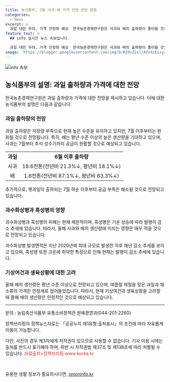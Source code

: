 ```yaml
---
title: 농식품부, 7월 사과·배 가격 안정 전망 발표
categories:
  - News
excerpt: >
  과일 대란 우려, 가격 안정화 예상  한국농촌경제연구원은 사과와 배의 출하량이 줄어들 것으로 관측했지만, 농식품부는 햇과일 출하로 가격이 완화될 것으로 예측했다. 과수화상병과 흑성병 피해는 제한적이며 생산에 미치는 영향은 적을 것으로 전망되고 있다. 또한, 기상 및 생육상황을 고려하여 올해 배 생산량은 안정세를 보이고 있으며, 제철을 맞은 과일·과채류의 가격은 하락했으며, 공급은 안정적으로 이어질 것으로 예상된다.
feature_text: >
  ## info 실시간 뉴스 속보입니다.

  과일 대란 우려, 가격 안정화 예상  한국농촌경제연구원은 사과와 배의 출하량이 줄어들 것으로 관측했지만, 농식품부는 햇과일 출하로 가격이 완화될 것으로 예측했다. 과수화상병과 흑성병 피해는 제한적이며 생산에 미치는 영향은 적을 것으로 전망되고 있다. 또한, 기상 및 생육상황을 고려하여 올해 배 생산량은 안정세를 보이고 있으며, 제철을 맞은 과일·과채류의 가격은 하락했으며, 공급은 안정적으로 이어질 것으로 예상된다.
image: 'https://blogger.googleusercontent.com/img/b/R29vZ2xl/AVvXsEixyZcFfHzMRdzZMjFBmAUKJYCLCGyLL1o632UiGVXcaFdKo_bkvkuCioo0uUKlGfBVcT3P84aROyZIXSBEx3Aw5nCQ3pTgDom1WDC4m8eifvWiAmWEEVb4x6G_l8C0QH225ldMjyaFvpxGEBGNO37VmDTDMHGhJPq73UglMfDca1-0aw/s1600/blogspot.png'
---
```


<p><img src="https://blogger.googleusercontent.com/img/b/R29vZ2xl/AVvXsEixyZcFfHzMRdzZMjFBmAUKJYCLCGyLL1o632UiGVXcaFdKo_bkvkuCioo0uUKlGfBVcT3P84aROyZIXSBEx3Aw5nCQ3pTgDom1WDC4m8eifvWiAmWEEVb4x6G_l8C0QH225ldMjyaFvpxGEBGNO37VmDTDMHGhJPq73UglMfDca1-0aw/s1600/blogspot.png" alt="info 속보" /></p>

<h2 data-ke-size="size26">농식품부의 설명: 과일 출하량과 가격에 대한 전망</h2>

<p data-ke-size="size16">한국농촌경제연구원은 과일 출하량과 가격에 대한 전망을 제시하고 있습니다. 이에 대한 농식품부의 설명은 다음과 같습니다:</p>

<h3>과일 출하량의 전망</h3>

<p data-ke-size="size16">과일 출하량은 저장량 부족으로 현재 높은 수준을 유지하고 있지만, 7월 이후부터는 완화될 것으로 전망됩니다. 특히, 배는 평년 수준 이상의 높은 생산량을 기대하고 있으며, 사과는 7월부터 추석 성수기까지 공급이 원활할 것으로 예상되고 있습니다.</p>

<table>
  <tr>
    <td style="text-align: center; height: 17px;"><b>과일</b></td>
    <td style="text-align: center; height: 17px;"><b>6월 이후 출하량</b></td>
  </tr>
  <tr>
    <td style="text-align: center; height: 17px;">사과</td>
    <td style="text-align: center; height: 17px;">18.6천톤(전년비 21.3%↓, 평년비 18.1%↓)</td>
  </tr>
  <tr>
    <td style="text-align: center; height: 17px;">배</td>
    <td style="text-align: center; height: 17px;">1.8천톤(전년비 87.1%↓, 평년비 83.3%↓)</td>
  </tr>
</table>

<p data-ke-size="size16">추가적으로, 햇과일이 출하되는 7월 하순 이후부터 공급 부족은 해소될 것으로 전망되고 있습니다.</p>

<h3>과수화상병과 흑성병의 영향</h3>

<p data-ke-size="size16">과수화상병과 흑성병의 피해는 현재 제한적이며, 흑성병은 기온 상승에 따라 발병이 감소 추세에 있습니다. 따라서, 올해 사과와 배의 생산량에 미치는 영향은 매우 적을 것으로 전망되고 있습니다.</p>

<p data-ke-size="size16">과수화상병 발생면적은 지난 2020년에 최대 규모로 발생한 이후 매년 감소 추세를 보이고 있으며, 흑성병 또한 고온에 취약한 특성으로 인해 현재는 발병이 감소 추세에 있습니다.</p>

<h3>기상여건과 생육상황에 대한 고려</h3>

<p data-ke-size="size16">올해 배의 생산량은 평년 수준 이상으로 전망되고 있으며, 여름철 제철을 맞은 과일과 채소류의 가격은 안정세로 접어들었습니다. 따라서, 현재 기상여건과 생육상황을 고려할 때 올해 배의 생산량은 안정적인 것으로 예상되고 있습니다.</p>

<hr>

<p data-ke-size="size16">문의 : 농림축산식품부 유통소비정책관 원예경영과(044-201-2260)</p>

<p data-ke-size="size16">정책브리핑의 정책뉴스자료는 「공공누리 제1유형:출처표시」의 조건에 따라 자유롭게 이용이 가능합니다.</p>

<p data-ke-size="size16">다만, 사진의 경우 제3자에게 저작권이 있으므로 사용할 수 없습니다. 기사 이용 시에는 출처를 반드시 표기해야 하며, 위반 시 저작권법 제37조 및 제138조에 따라 처벌될 수 있습니다. <span style="color: #ee2323;">자료출처=정책브리핑 www.korea.kr</span></p>

<p data-ke-size="size16">&nbsp;</p>
유용한 생활 정보가 필요하시다면, <a href="https://onioninfo.kr" rel="dofollow">onioninfo.kr</a>


